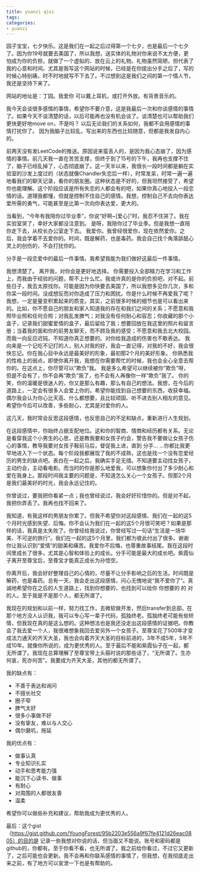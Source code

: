 ```yaml
---
title: yuanzi qixi
tags:
categories:
- yuanzi
---
```


园子宝宝，七夕快乐。这是我们在一起之后过得第一个七夕，也是最后一个七夕了。因为你19号就要去美国了，所以我想，送实体的礼物对你来说不太方便，更怕成为你的负担，就做了一个虚拟的、放在云上的礼物。礼物虽然简陋，但代表了我的心意和时间。尤其是我写这个网站的时候，已经是在你提出分手之后了，写的时候心特别痛，时不时地就写不下去了。不过想到这是我们之间的第一个情人节，我还是坚持下来了。

网站的地址是：丁园。我爱你
可以戴上耳机，或打开外放。有背景音乐的。

我今天会谈很多感情的事情，希望你不要介意，这是我最后一次和你谈感情的事情了。如果今天不谈清楚的话，以后可能再也没有机会谈了。谈清楚也可以帮助我们更快更好地move on，不是吗？
以后无论我们的关系如何，我都不会用感情的事情打扰你了。
因为我脑子比较乱，写出来的东西也比较随意，但都是我发自内心的。

前两天没有发LeetCode的推送。原因说来蛮丢人的，是因为我心态崩了，因为感情的事情。前几天我一直在苦苦支撑，但终于到了15号的下午，我再也支撑不住了，脑子已经乱掉了，心态彻底崩了。这一天半以来，我很长一段时间都是躺在实验室的沙发上度过的（状态就像Chandler失恋后一样），时常发呆，时常一遍一遍地看我们的聊天记录，看你的朋友圈。这种状态是不好的，但我坦然接受了，希望你也能理解。这个阶段应该是所有失恋的人都会有的吧，如果你真心地投入一段恋情的话。道理我都懂，但就是控制不住自己的感情。我想，控制自己不去向你表达爱所需的勇气，可能甚至是比第一次向你表达爱，更大的。

当看到，“今年有我陪你过毕业季”，你说“好啊~[爱心]”时，我忍不住哭了。我在实验室哭了，幸好大家都没注意到。
是呀，我陪你过了毕业季。但是我想一直陪你走下去，从校长办公室走下去。
我爱你。我曾经很爱你，现在依然爱你。之后，我会学着不去爱你的。时间，既是解药，也是毒药。我会自己找个角落舔舐心灵上的创伤的，不会打扰你的。

分手是一段恋爱中的最后一件事情。我希望我能为我们做好这最后一件事情。

我想清楚了。
离开我，对你会是更好地选择。
你需要投入全部精力在学习和工作上，而我由于经验的问题，帮不上什么忙。我或许真的是你的负担吧，对不起。前些日子，我去太原找你。可能是因为你快要去美国了，所以我想多见你几次，多和你呆一段时间。没成想反而对你造成了压力和困扰。你是什么时候不再爱我了呢？我想，一定是量变积累起来的质变。其实，之前很多时候的细节也是可以看出来的。比如，你不愿自己的朋友和家人知道我的存在和我们之间的关系；不愿意和我照毕业照和任何合照；对我乱发脾气；对我没有任何耐心和容忍；你收藏的那个小盒子，记录我们甜蜜爱情的盒子，最后留给了我；想要回放在我这里的照片和留言册；当着我的面和你的前男友聊天，而不顾及我的感受；不愿意和我去北大校园。
而我一向反应迟钝，不知道你真正想要的。对你给我造成的伤害也不敢表达。
我向来是一个记吃不记打的人，别人对我的好，我会一直记得，对我的不好，我会很快忘记。你在我心目中永远是最美好的形象，最初那2个月的美好形象。
你熟悉我的性格上的弱点，即使你离开我，我想在你需要帮忙的时候，我也会全心全意去帮你的。在这点上，你尽管可以“欺负”我。
我是多么希望可以继续被你“欺负”呀，但是不会有了，你不会再“欺负”我了，也不会有人再像你一样“欺负”我了。
你的笑，你的温暖是很迷人的，你又是那么有趣，那么有自己的想法。我想，在今后的道路上，一定会有很多人会爱上你的。希望你能找到自己想要的东西，收获幸福。
偶尔我会认为你心比天高、什么都想要，且比较顽固、听不进去别人相左的意见。希望你今后可以改善，多些耐心，尤其是对爱你的人。

这几天，我时常会反思这段感情，也反思自己的不足和缺点，重新进行人生规划。

在这段感情中，你始终占据支配地位。这和你的智商、情商和经历都有关系。无论是看穿我这个小男生的心思，还是教我要和女孩子约会，警告我不要做让女孩子伤心的事情，教导我要对女孩子鞍前马后，督促我上进，直到 分手... ...你都比我更早地进入下一个状态。每个阶段我都展现了我的不成熟，这也是找一个没有恋爱经历的男生的缺点吧。表白在一起之后，我确实手足无措。不知道要主动找女孩子，主动约会，主动看电影。而当时的你是那么地爱我，可以想象你付出了多少耐心和爱在我身上。那段时间我主要的问题是，不知道怎么关心一个女孩子。但那2个月是我们最美好的时光，我会永远记住的。

你曾说过，要我把你看紧一点；我也曾经说过，我会好好珍惜你的。但是对不起，我把你弄丢了。我再也找不回来了。

我知道，有我这样的男朋友你累了。但我不希望你对这段感情、我们在一起的这5个月时光感到失望、后悔。你不会认为我们在一起的这5个月很可笑吧？如果是那样的话，我真是太失败了。你曾经给我说过，你曾经写过一句话“生活是一场华美、不可逆的旅行”。我们在一起的这5个月里，我们都为彼此付出了很多。谢谢你让我认识到“爱情”的甜美和痛苦。我爱你不后悔，也尊重故事结尾。我在这段时间里成长了很多，尤其是心智和体验上的成长。分手可能是最大的成长吧。紫霞仙子离开至尊宝后，至尊宝才能真正成长为孙悟空。

你离开后，我会好好整理自己的心情的，尽量不让分手影响之后的生活。时间既是解药，也是毒药。总有一天，我会走出这段感情，问心无愧地说“我不爱你了”。真诚地希望你在之后的人生道路上，找到你想要的，也找到可以给你 你想要的 的 对的人。至于我是不是那个人，都无所谓了。

我现在的规划和以前一样，努力找工作，去微软做开发，然后transfer到总部。在那个地方没人认识我，我可以专心写一辈子代码，孤独终老。孤独终老可能有些矫情，但我现在真的是这么想的。这种想法也是我还没走出这段感情的证据吧。你教会了我去爱一个人，我很难想象我回去爱另外一个女孩子。至尊宝花了500年才变成法力通天的齐天大圣，我也会向着齐天大圣的目标前进的，3年不成5年，5年不成10年。就像你所说的，成为更优秀的人。至于最后不能和紫霞仙子在一起，都无所谓了。我现在总算理解了至尊宝带上头箍时说的那些话了，“无所谓了。生亦何哀，死亦何苦”。我要成为齐天大圣，其他的都无所谓了。

我的缺点有：
- 不善于表达和询问
- 不擅长社交
- 圈子窄
- 脾气太好
- 很多小事做不好
- 没有挚友，难以与人交心
- 偶尔磨叽，拖延

我的优点有：
- 做事认真
- 专业知识扎实
- 动手和思考能力强
- 能沉下心读书、做事
- 有耐心
- 对周围的人都很友善
- 温柔

希望你可以做些补充和建议，帮助我成为更优秀的人。

最后：这个gist（https://gist.github.com/YoungForest/95b2203e556a9f67fe4121d26eac0805）的目的是 记录一些我想对你说的话，但当面又不能说。账号和密码都是github的，你都有。至于你看不看，也无所谓了。我之前给你看过，不过它又更新了，之后可能也会更新。我不会再和你联系感情的事情了，但我想，在我彻底走出来之前，有了地方可以宣泄一下也是有帮助的。